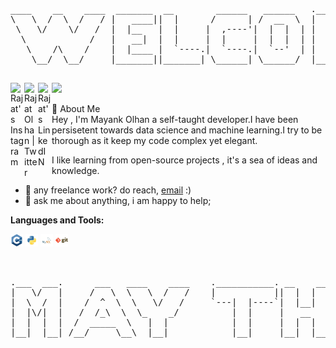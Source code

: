 <pre>
____    __    ____  _______  __        ______   ______   .___  ___.  _______ 
\   \  /  \  /   / |   ____||  |      /      | /  __  \  |   \/   | |   ____|
 \   \/    \/   /  |  |__   |  |     |  ,----'|  |  |  | |  \  /  | |  |__   
  \            /   |   __|  |  |     |  |     |  |  |  | |  |\/|  | |   __|  
   \    /\    /    |  |____ |  `----.|  `----.|  `--'  | |  |  |  | |  |____ 
    \__/  \__/     |_______||_______| \______| \______/  |__|  |__| |_______|
                                                                             </pre>

<!-- <img src="https://media.giphy.com/media/hvRJCLFzcasrR4ia7z/giphy.gif" width="25px"> -->
<a href="https://www.instagram.com/rajatolhan/">
  <img align="left" alt="Rajat's Instagram" width="22px" src="https://raw.githubusercontent.com/hussainweb/hussainweb/main/icons/instagram.png" />
</a>
<!-- <a href="https://discord.gg/XTW52Kt">
  <img align="left" alt="Rajat's Discord" width="22px" src="https://raw.githubusercontent.com/peterthehan/peterthehan/master/assets/discord.svg" />
</a> -->
<a href="https://twitter.com/rajatolhan">
  <img align="left" alt="Rajat Olhan | Twitter" width="22px" src="https://raw.githubusercontent.com/peterthehan/peterthehan/master/assets/twitter.svg" />
</a>
<a href="https://www.linkedin.com/in/rajatolhan/">
  <img align="left" alt="Rajat's LinkedIN" width="22px" src="https://raw.githubusercontent.com/peterthehan/peterthehan/master/assets/linkedin.svg" />
</a>
<!-- <a href="https://open.spotify.com/user/e90fe4zsndbm6xoe2t7t8kogf?si=WaLKpwvWTle0btle2qPb6g">
  <img align="left" alt="Rajat's Spotify" width="22px" src="https://raw.githubusercontent.com/peterthehan/peterthehan/master/assets/spotify.svg" />
</a> -->

![](https://visitor-badge.glitch.me/badge?page_id=mayankolhan.mayankolhan)

 :book: About Me
  <br>
Hey , I'm Mayank Olhan a self-taught developer.I have been persisetent towards data science and machine learning.I try to be thorough as it keep my code complex yet elegant.

I like learning from open-source projects , it's a sea of ideas and knowledge. 

- 💼 any freelance work? do reach, [email](mailto:mayankolhan@gmail.com) :)
- 💬 ask me about anything, i am happy to help;

**Languages and Tools:**  

<code><img height="20" src="https://raw.githubusercontent.com/github/explore/80688e429a7d4ef2fca1e82350fe8e3517d3494d/topics/cpp/cpp.png"></code>
<code><img height="20" src="https://raw.githubusercontent.com/github/explore/80688e429a7d4ef2fca1e82350fe8e3517d3494d/topics/python/python.png"></code>
<code><img height="20" src="https://raw.githubusercontent.com/github/explore/80688e429a7d4ef2fca1e82350fe8e3517d3494d/topics/mysql/mysql.png"></code>
<code><img height="20" src="https://raw.githubusercontent.com/github/explore/80688e429a7d4ef2fca1e82350fe8e3517d3494d/topics/git/git.png"></code>

<pre> 

.___  ___.      ___   ____    ____    .___________. __    __   _______     _______   ______   .______        ______  _______    .______    _______    ____    __    ____  __  .___________. __    __     ____    ____  ______    __    __  
|   \/   |     /   \  \   \  /   /    |           ||  |  |  | |   ____|   |   ____| /  __  \  |   _  \      /      ||   ____|   |   _  \  |   ____|   \   \  /  \  /   / |  | |           ||  |  |  |    \   \  /   / /  __  \  |  |  |  | 
|  \  /  |    /  ^  \  \   \/   /     `---|  |----`|  |__|  | |  |__      |  |__   |  |  |  | |  |_)  |    |  ,----'|  |__      |  |_)  | |  |__       \   \/    \/   /  |  | `---|  |----`|  |__|  |     \   \/   / |  |  |  | |  |  |  | 
|  |\/|  |   /  /_\  \  \_    _/          |  |     |   __   | |   __|     |   __|  |  |  |  | |      /     |  |     |   __|     |   _  <  |   __|       \            /   |  |     |  |     |   __   |      \_    _/  |  |  |  | |  |  |  | 
|  |  |  |  /  _____  \   |  |            |  |     |  |  |  | |  |____    |  |     |  `--'  | |  |\  \----.|  `----.|  |____    |  |_)  | |  |____       \    /\    /    |  |     |  |     |  |  |  |        |  |    |  `--'  | |  `--'  | 
|__|  |__| /__/     \__\  |__|            |__|     |__|  |__| |_______|   |__|      \______/  | _| `._____| \______||_______|   |______/  |_______|       \__/  \__/     |__|     |__|     |__|  |__|        |__|     \______/   \______/  
                                                                                                                                                                                                                                           
 
</pre>

<!--
.______          ___            __       ___   .___________.
|   _  \        /   \          |  |     /   \  |           |
|  |_)  |      /  ^  \         |  |    /  ^  \ `---|  |----`
|      /      /  /_\  \  .--.  |  |   /  /_\  \    |  |     
|  |\  \----./  _____  \ |  `--'  |  /  _____  \   |  |     
| _| `._____/__/     \__\ \______/  /__/     \__\  |__|   -->





